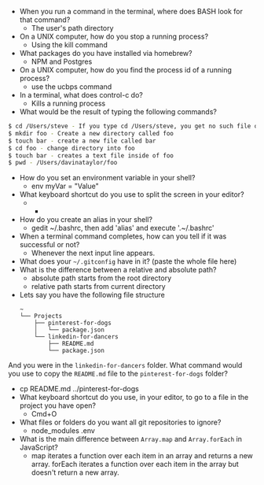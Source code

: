 - When you run a command in the terminal, where does BASH look for that command?
  - The user's path directory
- On a UNIX computer, how do you stop a running process?
  - Using the kill command
- What packages do you have installed via homebrew?
  - NPM and Postgres
- On a UNIX computer, how do you find the process id of a running process?
  - use the ucbps command
- In a terminal, what does control-c do?
  - Kills a running process
- What would be the result of typing the following commands?
```sh
$ cd /Users/steve - If you type cd /Users/steve, you get no such file or directory.
$ mkdir foo - Create a new directory called foo
$ touch bar - create a new file called bar
$ cd foo - change directory into foo
$ touch bar - creates a text file inside of foo
$ pwd - /Users/davinataylor/foo
```
- How do you set an environment variable in your shell?
  - env myVar = "Value"
- What keyboard shortcut do you use to split the screen in your editor?
  - +
- How do you create an alias in your shell?
  - gedit ~/.bashrc, then add 'alias' and execute '.~/.bashrc'
- When a terminal command completes, how can you tell if it was successful or not?
  - Whenever the next input line appears.
- What does your `~/.gitconfig` have in it? (paste the whole file here)
- What is the difference between a relative and absolute path?
  - absolute path starts from the root directory
  - relative path starts from current directory
- Lets say you have the following file structure
  ```
  ~
  └── Projects
      ├── pinterest-for-dogs
      │   └── package.json
      └── linkedin-for-dancers
          ├── README.md
          └── package.json
  ```
And you were in the `linkedin-for-dancers` folder. What command would you use to copy the `README.md` file to the `pinterest-for-dogs` folder?
  - cp README.md ../pinterest-for-dogs
- What keyboard shortcut do you use, in your editor, to go to a file in the project you have open?
  - Cmd+O
- What files or folders do you want all git repositories to ignore?
  - node_modules .env
- What is the main difference between `Array.map` and `Array.forEach` in JavaScript?
  - map iterates a function over each item in an array and returns a new array. forEach iterates a function over each item in the array but doesn't return a new array.